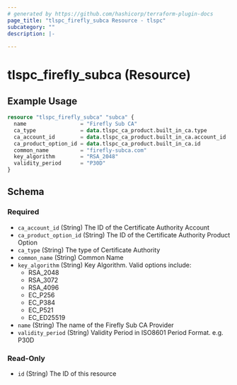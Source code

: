 ```yaml
---
# generated by https://github.com/hashicorp/terraform-plugin-docs
page_title: "tlspc_firefly_subca Resource - tlspc"
subcategory: ""
description: |-
  
---
```


# tlspc_firefly_subca (Resource)



## Example Usage

```terraform
resource "tlspc_firefly_subca" "subca" {
  name                 = "Firefly Sub CA"
  ca_type              = data.tlspc_ca_product.built_in_ca.type
  ca_account_id        = data.tlspc_ca_product.built_in_ca.account_id
  ca_product_option_id = data.tlspc_ca_product.built_in_ca.id
  common_name          = "firefly-subca.com"
  key_algorithm        = "RSA_2048"
  validity_period      = "P30D"
}
```

<!-- schema generated by tfplugindocs -->
## Schema

### Required

- `ca_account_id` (String) The ID of the Certificate Authority Account
- `ca_product_option_id` (String) The ID of the Certificate Authority Product Option
- `ca_type` (String) The type of Certificate Authority
- `common_name` (String) Common Name
- `key_algorithm` (String) Key Algorithm. Valid options include:
	* RSA_2048
	* RSA_3072
	* RSA_4096
	* EC_P256
	* EC_P384
	* EC_P521
	* EC_ED25519
- `name` (String) The name of the Firefly Sub CA Provider
- `validity_period` (String) Validity Period in ISO8601 Period Format. e.g. P30D

### Read-Only

- `id` (String) The ID of this resource
